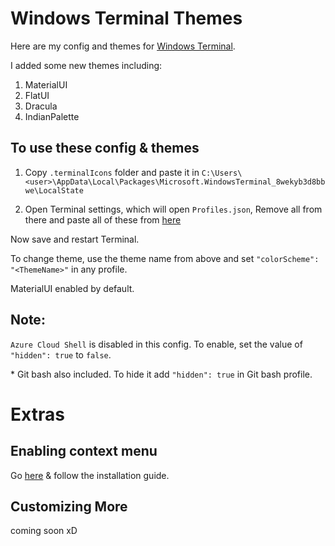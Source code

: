 # Windows Terminal Themes

Here are my config and themes for [Windows Terminal](https://github.com/microsoft/terminal).

I added some new themes including:

1. MaterialUI
2. FlatUI
3. Dracula
4. IndianPalette

## To use these config & themes

1. Copy `.terminalIcons` folder and paste it in `C:\Users\<user>\AppData\Local\Packages\Microsoft.WindowsTerminal_8wekyb3d8bbwe\LocalState`

2. Open Terminal settings, which will open `Profiles.json`, Remove all from there and paste all of these from [here](https://github.com/DNI9/Windows-Terminal-Themes/raw/master/profiles.json)

Now save and restart Terminal.

To change theme, use the theme name from above and set `"colorScheme": "<ThemeName>"` in any profile.

MaterialUI enabled by default.

## Note:

`Azure Cloud Shell` is disabled in this config. To enable, set the value of `"hidden": true` to `false`.

\* Git bash also included. To hide it add `"hidden": true` in Git bash profile.

# Extras

## Enabling context menu

Go [here](https://github.com/kerol2r20/Windows-terminal-context-menu#install) & follow the installation guide.

## Customizing More

coming soon xD
